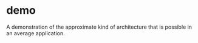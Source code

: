# demo
A demonstration of the approximate kind of architecture that is possible in an average application.
